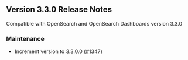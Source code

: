 ## Version 3.3.0 Release Notes

Compatible with OpenSearch and OpenSearch Dashboards version 3.3.0

### Maintenance
* Increment version to 3.3.0.0 ([#1347](https://github.com/opensearch-project/index-management-dashboards-plugin/pull/1347))